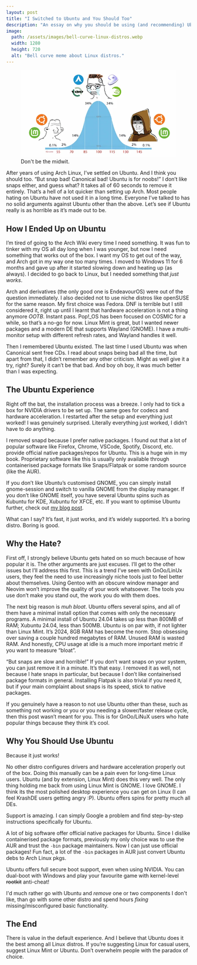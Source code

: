 ```yaml
---
layout: post
title: "I Switched to Ubuntu and You Should Too"
description: "An essay on why you should be using (and recommending) Ubuntu."
image:
  path: /assets/images/bell-curve-linux-distros.webp
  width: 1280
  height: 720
  alt: "Bell curve meme about Linux distros."
---
```


<figure>
    <img decoding="async" fetchpriority="high" style="aspect-ratio:16/9" width="650"
      src="/assets/images/bell-curve-linux-distros.webp"
      alt="Bell curve meme about Linux distros.">
    <figcaption>Don't be the midwit.</figcaption>
</figure>

After years of using Arch Linux, I’ve settled on Ubuntu. And I think you should too. “But snap bad! Canonical bad! Ubuntu is for noobs!” I don’t like snaps either, and guess what? It takes all of 60 seconds to remove it entirely. That’s a hell of a lot quicker than setting up Arch. Most people hating on Ubuntu have not used it in a long time. Everyone I’ve talked to has no solid arguments against Ubuntu other than the above. Let’s see if Ubuntu really is as horrible as it’s made out to be.

## How I Ended Up on Ubuntu

I’m tired of going to the Arch Wiki every time I need something. It was fun to tinker with my OS all day long when I was younger, but now I need something that works out of the box. I want my OS to get out of the way, and Arch got in my way one too many times. I moved to Windows 11 for 6 months and gave up after it started slowing down and heating up (as always). I decided to go back to Linux, but I needed something that *just works*.

Arch and derivatives (the only good one is EndeavourOS) were out of the question immediately. I also decided not to use niche distros like openSUSE for the same reason. My first choice was Fedora. DNF is terrible but I still considered it, right up until I learnt that hardware acceleration is not a thing anymore *OOTB*. Instant pass. Pop!_OS has been focused on COSMIC for a while, so that’s a no-go for now. Linux Mint is great, but I wanted newer packages and a modern DE that supports Wayland (GNOME). I have a multi-monitor setup with different refresh rates, and Wayland handles it well.

Then I remembered Ubuntu existed. The last time I used Ubuntu was when Canonical sent free CDs. I read about snaps being bad all the time, but apart from that, I didn’t remember any other criticism. Might as well give it a try, right? Surely it can’t be that bad. And boy oh boy, it was much better than I was expecting.

## The Ubuntu Experience

Right off the bat, the installation process was a breeze. I only had to tick a box for NVIDIA drivers to be set up. The same goes for codecs and hardware acceleration. I restarted after the setup and everything just worked! I was genuinely surprised. Literally everything just worked, I didn’t have to do anything.

I removed snapd because I prefer native packages. I found out that a lot of popular software like Firefox, Chrome, VSCode, Spotify, Discord, etc. provide official native packages/repos for Ubuntu. This is a huge win in my book. Proprietary software like this is usually only available through containerised package formats like Snaps/Flatpak or some random source (like the AUR).

If you don’t like Ubuntu’s customised GNOME, you can simply install gnome-session and switch to vanilla GNOME from the display manager. If you don’t like GNOME itself, you have several Ubuntu spins such as Kubuntu for KDE, Xubuntu for XFCE, etc. If you want to optimise Ubuntu further, check out [my blog post](/blog/linux-tweaks#ubuntu-specific-optimisations).

What can I say? It’s fast, it just works, and it’s widely supported. It’s a boring distro. Boring is good.

## Why the Hate?

First off, I strongly believe Ubuntu gets hated on so much because of how popular it is. The other arguments are just excuses. I’ll get to the other issues but I’ll address this first. This is a trend I’ve seen with GnOo/LinUx users, they feel the need to use increasingly niche tools just to feel better about themselves. Using Gentoo with an obscure window manager and Neovim won’t improve the quality of your work whatsoever. The tools you use don’t make you stand out, the work you do with them does.

The next big reason is *muh bloat*. Ubuntu offers several spins, and all of them have a minimal install option that comes with only the necessary programs. A minimal install of Ubuntu 24.04 takes up less than 800MB of RAM; Xubuntu 24.04, less than 500MB. Ubuntu is on par with, if not lighter than Linux Mint. It’s 2024, 8GB RAM has become the norm. Stop obsessing over saving a couple hundred megabytes of RAM. Unused RAM is wasted RAM. And honestly, CPU usage at idle is a much more important metric if you want to measure “bloat”.

“But snaps are slow and horrible!” If you don’t want snaps on your system, you can just remove it in a minute. It’s that easy. I removed it as well, not because I hate snaps in particular, but because I don’t like containerised package formats in general. Installing Flatpak is also trivial if you need it, but if your main complaint about snaps is its speed, stick to native packages.

If you genuinely have a reason to not use Ubuntu other than these, such as something not working or you or you needing a slower/faster release cycle, then this post wasn’t meant for you. This is for GnOo/LiNuX users who hate popular things because they think it’s cool.

## Why You Should Use Ubuntu

Because it just works!

No other distro configures drivers and hardware acceleration properly out of the box. Doing this manually can be a pain even for long-time Linux users. Ubuntu (and by extension, Linux Mint) does this very well. The only thing holding me back from using Linux Mint is GNOME. I love GNOME. I think its the most polished desktop experience you can get on Linux (I can feel KrashDE users getting angry :P). Ubuntu offers spins for pretty much all DEs.

Support is amazing. I can simply Google a problem and find step-by-step instructions specifically for Ubuntu.

A lot of big software offer official native packages for Ubuntu. Since I dislike containerised package formats, previously my only choice was to use the AUR and trust the `-bin` package maintainers. Now I can just use official packages! Fun fact, a lot of the `-bin` packages in AUR just convert Ubuntu debs to Arch Linux pkgs.

Ubuntu offers full secure boot support, even when using NVIDIA. You can dual-boot with Windows and play your favourite game with kernel-level ~~rootkit~~ anti-cheat!

I'd much rather go with Ubuntu and *remove* one or two components I don't like, than go with some other distro and spend hours *fixing* missing/misconfigured basic functionality. 

## The End

There is value in the default experience. And I believe that Ubuntu does it the best among all Linux distros. If you’re suggesting Linux for casual users, suggest Linux Mint or Ubuntu. Don’t overwhelm people with the paradox of choice.
